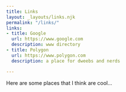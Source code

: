 ```yaml
---
title: Links
layout: _layouts/links.njk
permalink: "/links/"
links:
- title: Google
  url: https://www.google.com
  description: www directory
- title: Polygon
  url: https://www.polygon.com
  description: a place for dweebs and nerds

---
```

Here are some places that I think are cool...